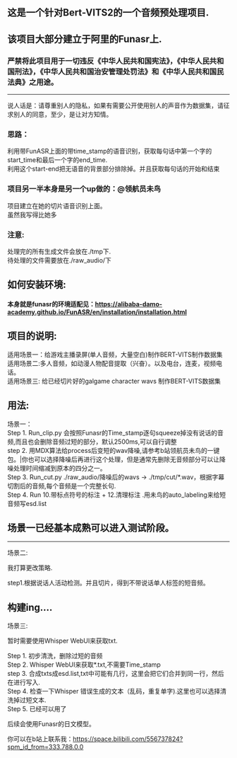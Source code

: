 ## 这是一个针对Bert-VITS2的一个音频预处理项目.

该项目大部分建立于阿里的Funasr上.<br>
---
### 严禁将此项目用于一切违反《中华人民共和国宪法》，《中华人民共和国刑法》，《中华人民共和国治安管理处罚法》和《中华人民共和国民法典》之用途。

---

说人话是：请尊重别人的隐私，如果有需要公开使用别人的声音作为数据集，请征求别人的同意，至少，是让对方知情。



### 思路：<br>

利用带FunASR上面的带time_stamp的语音识别，获取每句话中第一个字的start_time和最后一个字的end_time.<br>
利用这个start-end把无语音的背景部分排除掉。并且获取每句话的开始和结束<br>

### 项目另一半本身是另一个up做的：@领航员未鸟
项目建立在她的切片语音识别上面。<br>
虽然我写得比她多 <br>
### 注意:

处理完的所有生成文件会放在./tmp下.<br>
待处理的文件需要放在./raw_audio/下<br>

## 如何安装环境:

#### 本身就是funasr的环境适配见：https://alibaba-damo-academy.github.io/FunASR/en/installation/installation.html
## 项目的说明:
适用场景一：给游戏主播录屏(单人音频，大量空白)制作BERT-VITS制作数据集<br>
适用场景二:多人音频，如动漫人物配音提取（兴奋）。以及电台，连麦，视频电话。<br>
适用场景三: 给已经切片好的galgame character wavs 制作BERT-VITS数据集<br>

## 用法:

场景一：<br>
Step 1. Run_clip.py 会按照Funasr的Time_stamp逐句squeeze掉没有说话的音频,而且也会删除音频过短的部分，默认2500ms,可以自行调整 <br>
step 2. 用MDX算法给process后变短的wav降噪,请参考b站领航员未鸟的一键包。|你也可以选择降噪后再进行这个处理，但是通常先删除无音频部分可以让降噪处理时间缩减到原本的四分之一。<br>
Step 3. Run_cut.py  ./raw_audio/降噪后的wavs -> ./tmp/cut/*.wav，根据字幕切割后的音频,每个音频是一个完整长句.<br>
Step 4. Run 10.带标点符号的标注 + 12.清理标注 .用未鸟的auto_labeling来给短音频写esd.list<br>
## 场景一已经基本成熟可以进入测试阶段。
---

场景二:<br>

我打算更改策略.

step1.根据说话人活动检测。并且切片，得到不带说话单人标签的短音频。


构建ing....
---

场景三:<br>

暂时需要使用Whisper WebUI来获取txt.

Step 1. 初步清洗，删除过短的音频<br>
Step 2. Whisper WebUI来获取*.txt,不需要Time_stamp<br>
step 3. 合成txts成esd.list,txt中可能有几行，这里会把它们合并到同一行，然后在进行写入.<br>
Step 4. 检查一下Whisper 错误生成的文本（乱码，重复单字).这里也可以选择清洗掉过短文本.<br>
Step 5. 已经可以用了<br>

后续会使用Funasr的日文模型。

你可以在b站上联系我：https://space.bilibili.com/556737824?spm_id_from=333.788.0.0
